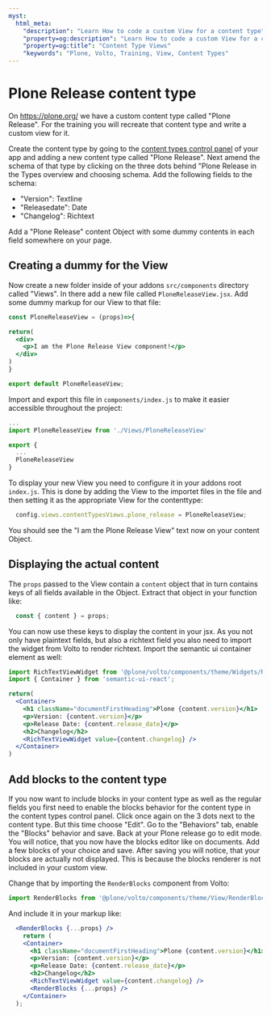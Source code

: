 ```yaml
---
myst:
  html_meta:
    "description": "Learn How to code a custom View for a content type"
    "property=og:description": "Learn How to code a custom View for a content type"
    "property=og:title": "Content Type Views"
    "keywords": "Plone, Volto, Training, View, Content Types"
---
```


# Plone Release content type

On https://plone.org/ we have a custom content type called "Plone Release". For the training you will recreate that content type and write a custom view for it.

Create the content type by going to the [content types control panel](http://localhost:3000/controlpanel/dexterity-types) of your app and adding a new content type called "Plone Release". Next amend the schema of that type by clicking on the three dots behind "Plone Release in the Types overview and choosing schema.
Add the following fields to the schema:

- "Version": Textline
- "Releasedate": Date
- "Changelog": Richtext

Add a "Plone Release" content Object with some dummy contents in each field somewhere on your page.

## Creating a dummy for the View

Now create a new folder inside of your addons `src/components` directory called "Views". In there add a new file called `PloneReleaseView.jsx`. Add some dummy markup for our View to that file:

```jsx
const PloneReleaseView = (props)=>{

return(
  <div>
    <p>I am the Plone Release View component!</p>
  </div>
)
}

export default PloneReleaseView;
```

Import and export this file in `components/index.js` to make it easier accessible throughout the project:
```jsx
...
import PloneReleaseView from './Views/PloneReleaseView'

export {
  ...
  PloneReleaseView
}
```

To display your new View you need to configure it in your addons root `index.js`. This is done by adding the View to the importet files in the file and then setting it as the appropriate View for the contenttype:

```jsx
  config.views.contentTypesViews.plone_release = PloneReleaseView;
```

You should see the "I am the Plone Release View" text now on your content Object.

## Displaying the actual content

The `props` passed to the View contain a `content` object that in turn contains keys of all fields available in the Object. Extract that object in your function like:
```jsx
  const { content } = props;
```

You can now use these keys to display the content in your jsx. As you not only have plaintext fields, but also a richtext field you also need to import the widget from Volto to render richtext. Import the semantic ui container element as well:

```jsx
import RichTextViewWidget from '@plone/volto/components/theme/Widgets/RichTextWidget';
import { Container } from 'semantic-ui-react';
```

```jsx
return(
  <Container>
    <h1 className="documentFirstHeading">Plone {content.version}</h1>
    <p>Version: {content.version}</p>
    <p>Release Date: {content.release_date}</p>
    <h2>Changelog</h2>
    <RichTextViewWidget value={content.changelog} />
  </Container>
)
```

## Add blocks to the content type

If you now want to include blocks in your content type as well as the regular fields you first need to enable the blocks behavior for the content type in the content types control panel. Click once again on the 3 dots next to the content type. But this time choose "Edit". Go to the "Behaviors" tab, enable the "Blocks" behavior and save.
Back at your Plone release go to edit mode. You will notice, that you now have the blocks editor like on documents. Add a few blocks of your choice and save. After saving you will notice, that your blocks are actually not displayed. This is because the blocks renderer is not included in your custom view.

Change that by importing the `RenderBlocks` component from Volto:

```jsx
import RenderBlocks from '@plone/volto/components/theme/View/RenderBlocks';
```

And include it in your markup like:

```jsx
  <RenderBlocks {...props} />
    return (
    <Container>
      <h1 className="documentFirstHeading">Plone {content.version}</h1>
      <p>Version: {content.version}</p>
      <p>Release Date: {content.release_date}</p>
      <h2>Changelog</h2>
      <RichTextViewWidget value={content.changelog} />
      <RenderBlocks {...props} />
    </Container>
  );
```
